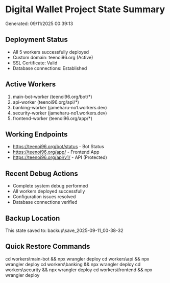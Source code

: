 # Digital Wallet Project State Summary
Generated: 09/11/2025 00:39:13

## Deployment Status
- All 5 workers successfully deployed
- Custom domain: teenoi96.org (Active)
- SSL Certificate: Valid
- Database connections: Established

## Active Workers
1. main-bot-worker (teenoi96.org/bot/*)
2. api-worker (teenoi96.org/api/*)
3. banking-worker (jameharu-no1.workers.dev)
4. security-worker (jameharu-no1.workers.dev)
5. frontend-worker (teenoi96.org/app/*)

## Working Endpoints
- https://teenoi96.org/bot/status - Bot Status
- https://teenoi96.org/app/ - Frontend App
- https://teenoi96.org/api/v1/ - API (Protected)

## Recent Debug Actions
- Complete system debug performed
- All workers deployed successfully
- Configuration issues resolved
- Database connections verified

## Backup Location
This state saved to: backup\save_2025-09-11_00-38-32

## Quick Restore Commands
cd workers\main-bot && npx wrangler deploy
cd workers\api && npx wrangler deploy
cd workers\banking && npx wrangler deploy
cd workers\security && npx wrangler deploy
cd workers\frontend && npx wrangler deploy
